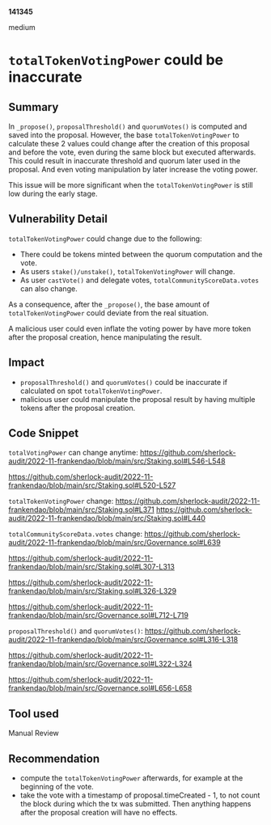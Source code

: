 __141345__

medium

# `totalTokenVotingPower` could be inaccurate

## Summary

In `_propose()`, `proposalThreshold()` and `quorumVotes()` is computed and saved into the proposal. However, the base `totalTokenVotingPower` to calculate these 2 values could change after the creation of this proposal and before the vote, even during the same block but executed afterwards. This could result in inaccurate threshold and quorum later used in the proposal. And even voting manipulation by later increase the voting power.

This issue will be more significant when the `totalTokenVotingPower` is still low during the early stage.


## Vulnerability Detail

`totalTokenVotingPower` could change due to the following:
- There could be tokens minted between the quorum computation and the vote.
- As users `stake()/unstake()`, `totalTokenVotingPower` will change. 
- As user `castVote()` and delegate votes, `totalCommunityScoreData.votes` can also change.

As a consequence, after the `_propose()`, the base amount of `totalTokenVotingPower` could deviate from the real situation.

A malicious user could even inflate the voting power by have more token after the proposal creation, hence manipulating the result.



## Impact

- `proposalThreshold()` and `quorumVotes()` could be inaccurate if calculated on spot `totalTokenVotingPower`.
- malicious user could manipulate the proposal result by having multiple tokens after the proposal creation.


## Code Snippet

`totalVotingPower` can change anytime:
https://github.com/sherlock-audit/2022-11-frankendao/blob/main/src/Staking.sol#L546-L548

https://github.com/sherlock-audit/2022-11-frankendao/blob/main/src/Staking.sol#L520-L527

`totalTokenVotingPower` change:
https://github.com/sherlock-audit/2022-11-frankendao/blob/main/src/Staking.sol#L371
https://github.com/sherlock-audit/2022-11-frankendao/blob/main/src/Staking.sol#L440

`totalCommunityScoreData.votes` change:
https://github.com/sherlock-audit/2022-11-frankendao/blob/main/src/Governance.sol#L639

https://github.com/sherlock-audit/2022-11-frankendao/blob/main/src/Staking.sol#L307-L313

https://github.com/sherlock-audit/2022-11-frankendao/blob/main/src/Staking.sol#L326-L329

https://github.com/sherlock-audit/2022-11-frankendao/blob/main/src/Governance.sol#L712-L719


`proposalThreshold()` and `quorumVotes()`:
https://github.com/sherlock-audit/2022-11-frankendao/blob/main/src/Governance.sol#L316-L318

https://github.com/sherlock-audit/2022-11-frankendao/blob/main/src/Governance.sol#L322-L324

https://github.com/sherlock-audit/2022-11-frankendao/blob/main/src/Governance.sol#L656-L658



## Tool used

Manual Review

## Recommendation

- compute the `totalTokenVotingPower` afterwards, for example at the beginning of the vote.
- take the vote with a timestamp of proposal.timeCreated - 1, to not count the block during which the tx was submitted. Then anything happens after the proposal creation will have no effects.
